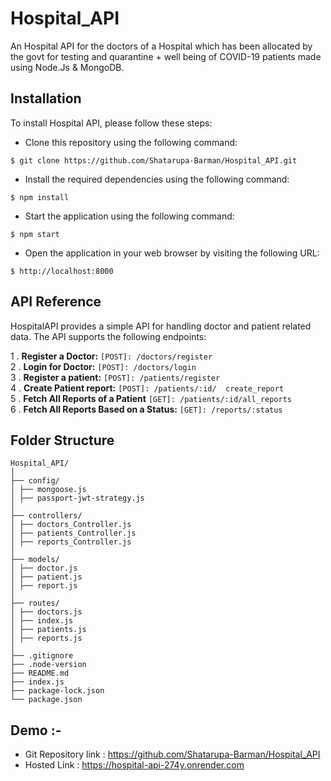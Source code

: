# Hospital_API
An Hospital API for the doctors of a Hospital which has been allocated by the govt for testing and quarantine + well being of  COVID-19 patients made using Node.Js & MongoDB.

## Installation
To install Hospital API, please follow these steps:

- Clone this repository using the following command:
```
$ git clone https://github.com/Shatarupa-Barman/Hospital_API.git
```
- Install the required dependencies using the following command:
```
$ npm install 
```
- Start the application using the following command:
```
$ npm start 
```
- Open the application in your web browser by visiting the following URL:
```
$ http://localhost:8000 
```

## API Reference
HospitalAPI provides a simple API for handling doctor and patient related data. The API supports the following endpoints:


1 . **Register a Doctor:** `[POST]: /doctors/register`  
2 . **Login for Doctor:** `[POST]: /doctors/login`  
3 . **Register a patient:** `[POST]: /patients/register`  
4 . **Create Patient report:** `[POST]: /patients/:id/  create_report`  
5 . **Fetch All Reports of a Patient** `[GET]: /patients/:id/all_reports`  
6 . **Fetch All Reports Based on a Status:** `[GET]: /reports/:status`  



## Folder Structure
```
Hospital_API/
│
├── config/
│ ├── mongoose.js
│ ├── passport-jwt-strategy.js
│
├── controllers/
│ ├── doctors_Controller.js
│ ├── patients_Controller.js
│ ├── reports_Controller.js
│
├── models/
│ ├── doctor.js
│ ├── patient.js
│ ├── report.js
│
├── routes/
│ ├── doctors.js
│ ├── index.js
│ ├── patients.js
│ ├── reports.js
│
├── .gitignore
├── .node-version
├── README.md
├── index.js
├── package-lock.json
└── package.json

```


##  Demo :-

- Git Repository link :  https://github.com/Shatarupa-Barman/Hospital_API
- Hosted Link :  https://hospital-api-274y.onrender.com
  



